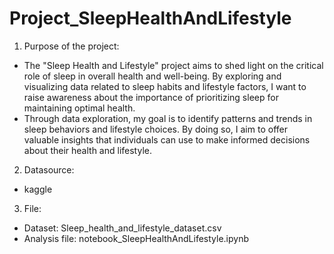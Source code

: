 # Project_SleepHealthAndLifestyle
1. Purpose of the project:
- The "Sleep Health and Lifestyle" project aims to shed light on the critical role of sleep in overall health and well-being. By exploring and visualizing data related to sleep habits and lifestyle factors, I want to raise awareness about the importance of prioritizing sleep for maintaining optimal health. 
- Through data exploration, my goal is to identify patterns and trends in sleep behaviors and lifestyle choices. By doing so, I aim to offer valuable insights that individuals can use to make informed decisions about their health and lifestyle.

2. Datasource:
- kaggle

3. File:
- Dataset: Sleep_health_and_lifestyle_dataset.csv
- Analysis file: notebook_SleepHealthAndLifestyle.ipynb
